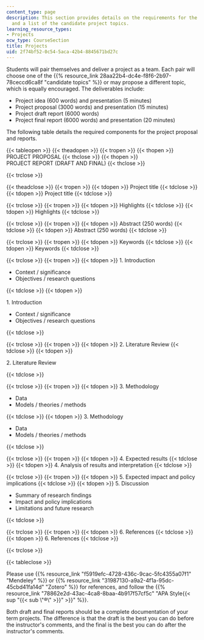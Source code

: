```yaml
---
content_type: page
description: This section provides details on the requirements for the team project
  and a list of the candidate project topics.
learning_resource_types:
- Projects
ocw_type: CourseSection
title: Projects
uid: 2f74bf52-0c54-5aca-42b4-8845671bd27c
---
```


Students will pair themselves and deliver a project as a team. Each pair will choose one of the {{% resource_link 28aa22b4-dc4e-f8f6-2b97-78ceccd6ca8f "candidate topics" %}} or may propose a different topic, which is equally encouraged. The deliverables include:

*   Project idea (600 words) and presentation (5 minutes)
*   Project proposal (3000 words) and presentation (15 minutes)
*   Project draft report (6000 words)
*   Project final report (6000 words) and presentation (20 minutes)

The following table details the required components for the project proposal and reports.

{{< tableopen >}}
{{< theadopen >}}
{{< tropen >}}
{{< thopen >}}
PROJECT PROPOSAL
{{< thclose >}}
{{< thopen >}}
PROJECT REPORT (DRAFT AND FINAL)
{{< thclose >}}

{{< trclose >}}

{{< theadclose >}}
{{< tropen >}}
{{< tdopen >}}
Project title
{{< tdclose >}}
{{< tdopen >}}
Project title
{{< tdclose >}}

{{< trclose >}}
{{< tropen >}}
{{< tdopen >}}
Highlights
{{< tdclose >}}
{{< tdopen >}}
Highlights
{{< tdclose >}}

{{< trclose >}}
{{< tropen >}}
{{< tdopen >}}
Abstract (250 words)
{{< tdclose >}}
{{< tdopen >}}
Abstract (250 words)
{{< tdclose >}}

{{< trclose >}}
{{< tropen >}}
{{< tdopen >}}
Keywords
{{< tdclose >}}
{{< tdopen >}}
Keywords
{{< tdclose >}}

{{< trclose >}}
{{< tropen >}}
{{< tdopen >}}
1\. Introduction

*   Context / significance
*   Objectives / research questions


{{< tdclose >}}
{{< tdopen >}}


1\. Introduction

*   Context / significance
*   Objectives / research questions


{{< tdclose >}}

{{< trclose >}}
{{< tropen >}}
{{< tdopen >}}
2\. Literature Review
{{< tdclose >}}
{{< tdopen >}}


2\. Literature Review


{{< tdclose >}}

{{< trclose >}}
{{< tropen >}}
{{< tdopen >}}
3\. Methodology

*   Data
*   Models / theories / methods


{{< tdclose >}}
{{< tdopen >}}
3\. Methodology

*   Data
*   Models / theories / methods


{{< tdclose >}}

{{< trclose >}}
{{< tropen >}}
{{< tdopen >}}
4\. Expected results
{{< tdclose >}}
{{< tdopen >}}
4\. Analysis of results and interpretation
{{< tdclose >}}

{{< trclose >}}
{{< tropen >}}
{{< tdopen >}}
5\. Expected impact and policy implications
{{< tdclose >}}
{{< tdopen >}}
5\. Discussion

*   Summary of research findings
*   Impact and policy implications
*   Limitations and future research


{{< tdclose >}}

{{< trclose >}}
{{< tropen >}}
{{< tdopen >}}
6\. References
{{< tdclose >}}
{{< tdopen >}}
6\. References
{{< tdclose >}}

{{< trclose >}}

{{< tableclose >}}

Please use {{% resource_link "f5919efc-4728-436c-9cac-5fc4355a07f1" "Mendeley" %}} or {{% resource_link "31987130-a9a2-4f1a-95dc-45cbd41fa14d" "Zotero" %}} for references, and follow the {{% resource_link "78862e2d-43ac-4ca8-8baa-4b917f57cf5c" "APA Style{{< sup \"{{< sub \\"®\\" >}}\" >}}" %}}.

Both draft and final reports should be a complete documentation of your term projects. The difference is that the draft is the best you can do before the instructor's comments, and the final is the best you can do after the instructor's comments.
